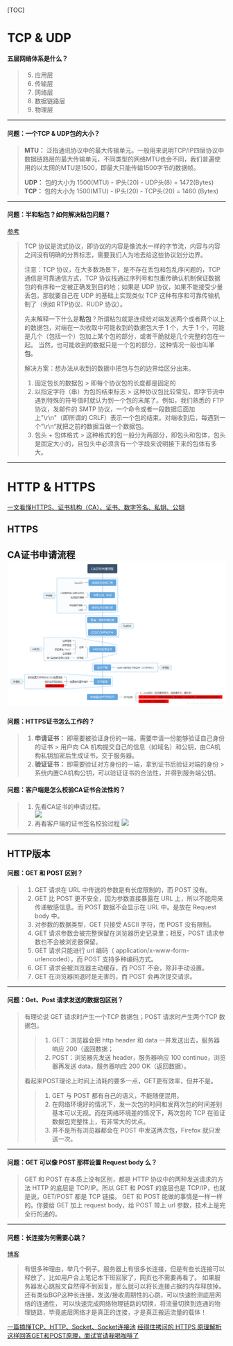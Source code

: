 [TOC]

# TCP & UDP

#### **五层网络体系是什么？**
> 5. 应用层
> 4. 传输层
> 3. 网络层
> 2. 数据链路层
> 1. 物理层

---
#### **问题：一个TCP & UDP包的大小？**
> **MTU：** 泛指通讯协议中的最大传输单元。一般用来说明TCP/IP四层协议中数据链路层的最大传输单元，不同类型的网络MTU也会不同，我们普遍使用的以太网的MTU是1500，即最大只能传输1500字节的数据帧。
>
> **UDP：** 包的大小为 1500(MTU) - IP头(20) - UDP头(8) = 1472(Bytes)
> **TCP：** 包的大小为 1500(MTU) - IP头(20) - TCP头(20) = 1460 (Bytes)

---

#### **问题：半和粘包？如何解决粘包问题？**
[参考](https://github.com/balloonwj/CppGuide/blob/master/articles/%E7%BD%91%E7%BB%9C%E7%BC%96%E7%A8%8B/TCP%E5%8D%8F%E8%AE%AE%E5%A6%82%E4%BD%95%E8%A7%A3%E5%86%B3%E7%B2%98%E5%8C%85%E3%80%81%E5%8D%8A%E5%8C%85%E9%97%AE%E9%A2%98.md)
> TCP 协议是流式协议，即协议的内容是像流水一样的字节流，内容与内容之间没有明确的分界标志，需要我们人为地去给这些协议划分边界。
>
> 注意：TCP 协议，在大多数场景下，是不存在丢包和包乱序问题的，TCP 通信是可靠通信方式，TCP 协议栈通过序列号和包重传确认机制保证数据包的有序和一定被正确发到目的地；如果是 UDP 协议，如果不能接受少量丢包，那就要自己在 UDP 的基础上实现类似 TCP 这种有序和可靠传输机制了（例如 RTP协议、RUDP 协议）。
>
> 先来解释一下什么是**粘包**？所谓粘包就是连续给对端发送两个或者两个以上的数据包，对端在一次收取中可能收到的数据包大于 1 个，大于 1 个，可能是几个（包括一个）包加上某个包的部分，或者干脆就是几个完整的包在一起。 当然，也可能收到的数据只是一个包的部分，这种情况一般也叫**半包**。
>
> 解决方案：想办法从收到的数据中把包与包的边界给区分出来。
> 1. 固定包长的数据包
     > 即每个协议包的长度都是固定的
> 2. 以指定字符（串）为包的结束标志
     > 这种协议包比较常见，即字节流中遇到特殊的符号值时就认为到一个包的末尾了。例如，我们熟悉的 FTP协议，发邮件的 SMTP 协议，一个命令或者一段数据后面加上"\r\n"（即所谓的 CRLF）表示一个包的结束。对端收到后，每遇到一个”\r\n“就把之前的数据当做一个数据包。
> 3. 包头 + 包体格式
     > 这种格式的包一般分为两部分，即包头和包体，包头是固定大小的，且包头中必须含有一个字段来说明接下来的包体有多大。
---

# HTTP & HTTPS
[一文看懂HTTPS、证书机构（CA）、证书、数字签名、私钥、公钥](https://www.jianshu.com/p/29e0ba31fb8d)

## HTTPS
**CA证书申请流程**
![](./image/CA证书申请流程.png)
---

#### **问题：HTTPS证书怎么工作的？**
> 1. **申请证书：** 即需要被验证身份的一端，需要申请一份能够验证自己身份的证书
     > 用户向 CA 机构提交自己的信息（如域名）和公钥，由CA机构私钥加密后生成证书，交于服务器。
> 2. **验证证书：** 即需要验证对方身份的一端，拿到证书后验证对端的身份
     > 系统内置CA机构公钥，可以验证证书的合法性，并得到服务端公钥。

#### **问题：客户端是怎么校验CA证书合法性的？**
> 1. 先看CA证书的申请过程。  
> ![](https://upload-images.jianshu.io/upload_images/8525388-7318f2e205734ae8.png?imageMogr2/auto-orient/strip|imageView2/2/w/1200/format/webp)
> 2. 再看客户端的证书签名校验过程
> ![](https://upload-images.jianshu.io/upload_images/8525388-c55dc2cec3652833.png?imageMogr2/auto-orient/strip|imageView2/2/w/1164/format/webp)

---

## HTTP版本

#### **问题：GET 和 POST 区别？**
> 1.  GET 请求在 URL 中传送的参数是有长度限制的，而 POST 没有。 
> 2.  GET 比 POST 更不安全，因为参数直接暴露在 URL 上，所以不能用来传递敏感信息。而 POST 数据不会显示在 URL 中。是放在 Request body 中。 
> 3.  对参数的数据类型，GET 只接受 ASCII 字符，而 POST 没有限制。 
> 4.  GET 请求参数会被完整保留在浏览器历史记录里；相反，POST 请求参数也不会被浏览器保留。 
> 5.  GET 请求只能进行 url 编码（ application/x-www-form-urlencoded），而 POST 支持多种编码方式。 
> 6.  GET 请求会被浏览器主动缓存，而 POST 不会，除非手动设置。 
> 7.  GET 在浏览器回退时是无害的，而 POST 会再次提交请求。 

---

#### **问题：Get、Post 请求发送的数据包区别？**
> 有理论说 GET 请求时产生一个TCP 数据包；POST 请求时产生两个TCP 数据包。
> > 1. GET：浏览器会把 http header 和 data 一并发送出去，服务器响应 200（返回数据； 
> > 2. POST：浏览器先发送 header，服务器响应 100 continue，浏览器再发送 data，服务器响应 200 OK（返回数据）。 
> 
> 看起来POST理论上时间上消耗的要多一点，GET更有效率，但并不是。
> > 1. GET 与 POST 都有自己的语义，不能随便混用。
> > 2. 在网络环境好的情况下，发一次包的时间和发两次包的时间差别基本可以无视。而在网络环境差的情况下，两次包的 TCP 在验证数据包完整性上，有非常大的优点。 
> > 3. 并不是所有浏览器都会在 POST 中发送两次包，Firefox 就只发送一次。

---

#### **问题：GET 可以像 POST 那样设置 Request body 么？**
>GET 和 POST 在本质上没有区别，都是 HTTP 协议中的两种发送请求的方法
>HTTP 的底层是 TCP/IP。所以 GET 和 POST 的底层也是 TCP/IP，也就是说，GET/POST 都是 TCP 链接。
>GET 和 POST 能做的事情是一样一样的。你要给 GET 加上 request body，给 POST 带上 url 参数，技术上是完全行的通的。

---

#### **问题：长连接为何需要心跳？**
[博客](https://mp.weixin.qq.com/s?__biz=MzIxNTM3NDE2Nw==&mid=2247486859&idx=1&sn=2d6b9c00dd60714bd7a5be2015833b52&chksm=97980db3a0ef84a57197a5c564ba2298d2882fc28e8ee52e856766e0cd48a687536bf1a6cf96&scene=132#wechat_redirect)
> 有很多种理由，举几个例子。服务器上有很多长连接，但是有些长连接可以释放了，比如用户合上笔记本下班回家了，网页也不需要再看了。
> 如果服务器发心跳报文自然得不到回复，那么就可以将长连接占据的内存释放掉。 还有类似BGP这种长连接，发送/接收周期性的心跳，可以快速检测底层网络的连通性，
> 可以快速完成网络物理链路的切换，将流量切换到连通的物理链路，毕竟底层网络才是真正的连接，才是真正搬运流量的载体！


[一篇搞懂TCP、HTTP、Socket、Socket连接池](https://mp.weixin.qq.com/s/00wm0tzz8Q1kUIQSlLXnUA)
[经得住拷问的 HTTPS 原理解析](https://mp.weixin.qq.com/s/KcW89_ohdxE4lgmKbEYoHg)
[这样回答GET和POST原理，面试官请我喝咖啡了](https://mp.weixin.qq.com/s/q-0s5Czi8uxGm5Hka-wbNw)
